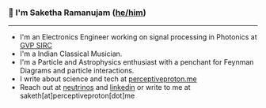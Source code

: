 ### :wave: I'm Saketha Ramanujam ([he/him](https://pronoun.is/he))
<hr>


- I'm an Electronics Engineer working on signal processing in Photonics at [GVP SIRC](http://gvpsirc.in)
- I'm a Indian Classical Musician.
- I'm a Particle and Astrophysics enthusiast with a penchant for Feynman Diagrams and particle interactions.
- I write about science and tech at [perceptiveproton.me](https://perceptiveproton.me/blog)
- Reach out at [neutrinos](https://twitter.com/neutrinos__) and [linkedin](https://linkedin.com/in/sakethramanujam)
or write to  me at saketh[at]perceptiveproton[dot]me

